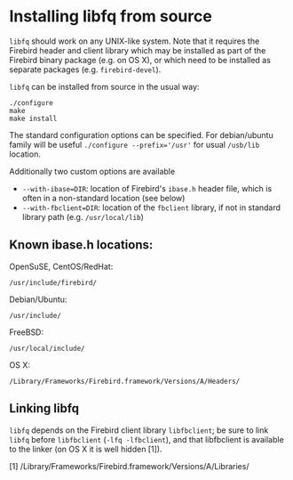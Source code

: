 Installing libfq from source
============================

`libfq` should work on any UNIX-like system. Note that it requires
the Firebird header and client library which may be installed
as part of the Firebird binary package (e.g. on OS X), or which
need to be installed as separate packages (e.g. `firebird-devel`).

`libfq` can be installed from source in the usual way:

    ./configure
    make
    make install

The standard configuration options can be specified. For debian/ubuntu family will be useful `./configure --prefix='/usr'` for usual `/usb/lib` location.

Additionally two custom options are available

- `--with-ibase=DIR`: location of Firebird's `ibase.h` header file, which
  is often in a non-standard location (see below)
- `--with-fbclient=DIR`: location of the `fbclient` library, if not in
  standard library path (e.g. `/usr/local/lib`)


Known ibase.h locations:
------------------------

OpenSuSE, CentOS/RedHat:

    /usr/include/firebird/

Debian/Ubuntu:

    /usr/include/

FreeBSD:

    /usr/local/include/

OS X:

    /Library/Frameworks/Firebird.framework/Versions/A/Headers/

Linking libfq
-------------

`libfq` depends on the Firebird client library `libfbclient`; be sure
to link `libfq` before `libfbclient` (`-lfq -lfbclient`), and that libfbclient
is available to the linker (on OS X it is well hidden [1]).

[1] /Library/Frameworks/Firebird.framework/Versions/A/Libraries/
